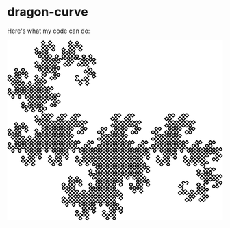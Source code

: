 # dragon-curve

Here's what my code can do:

<img src="https://raw.githubusercontent.com/drohrbaugh9/dragon-curve/master/dragon-curve-12.png" width="800">
